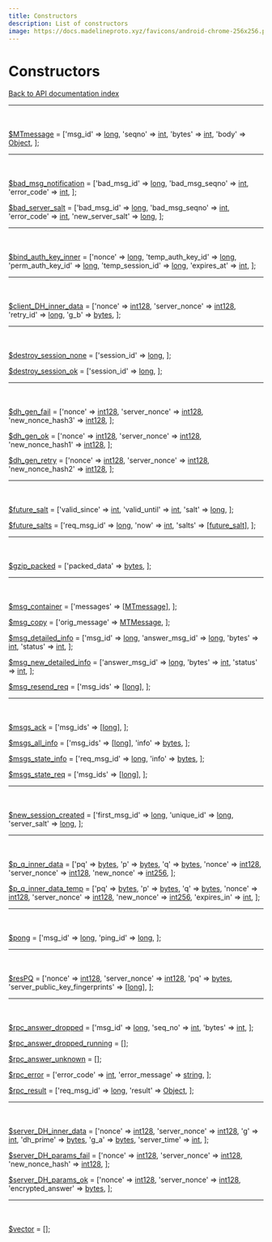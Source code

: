 ```yaml
---
title: Constructors
description: List of constructors
image: https://docs.madelineproto.xyz/favicons/android-chrome-256x256.png
---
```

# Constructors  
[Back to API documentation index](..)

***
<br><br>[$MTmessage](../constructors/MTmessage.md) = \['msg_id' => [long](../types/long.md), 'seqno' => [int](../types/int.md), 'bytes' => [int](../types/int.md), 'body' => [Object](../types/Object.md), \];<a name="MTmessage"></a>  

***
<br><br>[$bad\_msg\_notification](../constructors/bad_msg_notification.md) = \['bad_msg_id' => [long](../types/long.md), 'bad_msg_seqno' => [int](../types/int.md), 'error_code' => [int](../types/int.md), \];<a name="bad_msg_notification"></a>  

[$bad\_server\_salt](../constructors/bad_server_salt.md) = \['bad_msg_id' => [long](../types/long.md), 'bad_msg_seqno' => [int](../types/int.md), 'error_code' => [int](../types/int.md), 'new_server_salt' => [long](../types/long.md), \];<a name="bad_server_salt"></a>  

***
<br><br>[$bind\_auth\_key\_inner](../constructors/bind_auth_key_inner.md) = \['nonce' => [long](../types/long.md), 'temp_auth_key_id' => [long](../types/long.md), 'perm_auth_key_id' => [long](../types/long.md), 'temp_session_id' => [long](../types/long.md), 'expires_at' => [int](../types/int.md), \];<a name="bind_auth_key_inner"></a>  

***
<br><br>[$client\_DH\_inner\_data](../constructors/client_DH_inner_data.md) = \['nonce' => [int128](../types/int128.md), 'server_nonce' => [int128](../types/int128.md), 'retry_id' => [long](../types/long.md), 'g_b' => [bytes](../types/bytes.md), \];<a name="client_DH_inner_data"></a>  

***
<br><br>[$destroy\_session\_none](../constructors/destroy_session_none.md) = \['session_id' => [long](../types/long.md), \];<a name="destroy_session_none"></a>  

[$destroy\_session\_ok](../constructors/destroy_session_ok.md) = \['session_id' => [long](../types/long.md), \];<a name="destroy_session_ok"></a>  

***
<br><br>[$dh\_gen\_fail](../constructors/dh_gen_fail.md) = \['nonce' => [int128](../types/int128.md), 'server_nonce' => [int128](../types/int128.md), 'new_nonce_hash3' => [int128](../types/int128.md), \];<a name="dh_gen_fail"></a>  

[$dh\_gen\_ok](../constructors/dh_gen_ok.md) = \['nonce' => [int128](../types/int128.md), 'server_nonce' => [int128](../types/int128.md), 'new_nonce_hash1' => [int128](../types/int128.md), \];<a name="dh_gen_ok"></a>  

[$dh\_gen\_retry](../constructors/dh_gen_retry.md) = \['nonce' => [int128](../types/int128.md), 'server_nonce' => [int128](../types/int128.md), 'new_nonce_hash2' => [int128](../types/int128.md), \];<a name="dh_gen_retry"></a>  

***
<br><br>[$future\_salt](../constructors/future_salt.md) = \['valid_since' => [int](../types/int.md), 'valid_until' => [int](../types/int.md), 'salt' => [long](../types/long.md), \];<a name="future_salt"></a>  

[$future\_salts](../constructors/future_salts.md) = \['req_msg_id' => [long](../types/long.md), 'now' => [int](../types/int.md), 'salts' => \[[future\_salt](../constructors/future_salt.md)\], \];<a name="future_salts"></a>  

***
<br><br>[$gzip\_packed](../constructors/gzip_packed.md) = \['packed_data' => [bytes](../types/bytes.md), \];<a name="gzip_packed"></a>  

***
<br><br>[$msg\_container](../constructors/msg_container.md) = \['messages' => \[[MTmessage](../constructors/MTmessage.md)\], \];<a name="msg_container"></a>  

[$msg\_copy](../constructors/msg_copy.md) = \['orig_message' => [MTMessage](../types/MTMessage.md), \];<a name="msg_copy"></a>  

[$msg\_detailed\_info](../constructors/msg_detailed_info.md) = \['msg_id' => [long](../types/long.md), 'answer_msg_id' => [long](../types/long.md), 'bytes' => [int](../types/int.md), 'status' => [int](../types/int.md), \];<a name="msg_detailed_info"></a>  

[$msg\_new\_detailed\_info](../constructors/msg_new_detailed_info.md) = \['answer_msg_id' => [long](../types/long.md), 'bytes' => [int](../types/int.md), 'status' => [int](../types/int.md), \];<a name="msg_new_detailed_info"></a>  

[$msg\_resend\_req](../constructors/msg_resend_req.md) = \['msg_ids' => \[[long](../types/long.md)\], \];<a name="msg_resend_req"></a>  

***
<br><br>[$msgs\_ack](../constructors/msgs_ack.md) = \['msg_ids' => \[[long](../types/long.md)\], \];<a name="msgs_ack"></a>  

[$msgs\_all\_info](../constructors/msgs_all_info.md) = \['msg_ids' => \[[long](../types/long.md)\], 'info' => [bytes](../types/bytes.md), \];<a name="msgs_all_info"></a>  

[$msgs\_state\_info](../constructors/msgs_state_info.md) = \['req_msg_id' => [long](../types/long.md), 'info' => [bytes](../types/bytes.md), \];<a name="msgs_state_info"></a>  

[$msgs\_state\_req](../constructors/msgs_state_req.md) = \['msg_ids' => \[[long](../types/long.md)\], \];<a name="msgs_state_req"></a>  

***
<br><br>[$new\_session\_created](../constructors/new_session_created.md) = \['first_msg_id' => [long](../types/long.md), 'unique_id' => [long](../types/long.md), 'server_salt' => [long](../types/long.md), \];<a name="new_session_created"></a>  

***
<br><br>[$p\_q\_inner\_data](../constructors/p_q_inner_data.md) = \['pq' => [bytes](../types/bytes.md), 'p' => [bytes](../types/bytes.md), 'q' => [bytes](../types/bytes.md), 'nonce' => [int128](../types/int128.md), 'server_nonce' => [int128](../types/int128.md), 'new_nonce' => [int256](../types/int256.md), \];<a name="p_q_inner_data"></a>  

[$p\_q\_inner\_data\_temp](../constructors/p_q_inner_data_temp.md) = \['pq' => [bytes](../types/bytes.md), 'p' => [bytes](../types/bytes.md), 'q' => [bytes](../types/bytes.md), 'nonce' => [int128](../types/int128.md), 'server_nonce' => [int128](../types/int128.md), 'new_nonce' => [int256](../types/int256.md), 'expires_in' => [int](../types/int.md), \];<a name="p_q_inner_data_temp"></a>  

***
<br><br>[$pong](../constructors/pong.md) = \['msg_id' => [long](../types/long.md), 'ping_id' => [long](../types/long.md), \];<a name="pong"></a>  

***
<br><br>[$resPQ](../constructors/resPQ.md) = \['nonce' => [int128](../types/int128.md), 'server_nonce' => [int128](../types/int128.md), 'pq' => [bytes](../types/bytes.md), 'server_public_key_fingerprints' => \[[long](../types/long.md)\], \];<a name="resPQ"></a>  

***
<br><br>[$rpc\_answer\_dropped](../constructors/rpc_answer_dropped.md) = \['msg_id' => [long](../types/long.md), 'seq_no' => [int](../types/int.md), 'bytes' => [int](../types/int.md), \];<a name="rpc_answer_dropped"></a>  

[$rpc\_answer\_dropped\_running](../constructors/rpc_answer_dropped_running.md) = \[\];<a name="rpc_answer_dropped_running"></a>  

[$rpc\_answer\_unknown](../constructors/rpc_answer_unknown.md) = \[\];<a name="rpc_answer_unknown"></a>  

[$rpc\_error](../constructors/rpc_error.md) = \['error_code' => [int](../types/int.md), 'error_message' => [string](../types/string.md), \];<a name="rpc_error"></a>  

[$rpc\_result](../constructors/rpc_result.md) = \['req_msg_id' => [long](../types/long.md), 'result' => [Object](../types/Object.md), \];<a name="rpc_result"></a>  

***
<br><br>[$server\_DH\_inner\_data](../constructors/server_DH_inner_data.md) = \['nonce' => [int128](../types/int128.md), 'server_nonce' => [int128](../types/int128.md), 'g' => [int](../types/int.md), 'dh_prime' => [bytes](../types/bytes.md), 'g_a' => [bytes](../types/bytes.md), 'server_time' => [int](../types/int.md), \];<a name="server_DH_inner_data"></a>  

[$server\_DH\_params\_fail](../constructors/server_DH_params_fail.md) = \['nonce' => [int128](../types/int128.md), 'server_nonce' => [int128](../types/int128.md), 'new_nonce_hash' => [int128](../types/int128.md), \];<a name="server_DH_params_fail"></a>  

[$server\_DH\_params\_ok](../constructors/server_DH_params_ok.md) = \['nonce' => [int128](../types/int128.md), 'server_nonce' => [int128](../types/int128.md), 'encrypted_answer' => [bytes](../types/bytes.md), \];<a name="server_DH_params_ok"></a>  

***
<br><br>[$vector](../constructors/vector.md) = \[\];<a name="vector"></a>  

